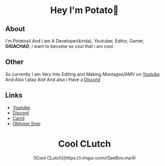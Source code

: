 <h1 align="center">Hey I'm Potato👋</h1>

## About
I'm Potatosil And I am A Developer(kinda), Youtuber, Editor, Gamer,  **GIGACHAD**, i want to become so cool that i am cool.

## Other
So currently I am Very Into Editing and Making Montages/AMV on [Youtube](https://www.youtube.com/channel/UClltT0R9sj4LjUJUR1-7LJg?sub_confirmation=1) And Also I play Alot And also i Have a [Discord](https://www.dsc.gg/gmaermoment)

## Links
* [Youtube](https://www.youtube.com/channel/UClltT0R9sj4LjUJUR1-7LJg?sub_confirmation=1)
* [Discord](https://www.dsc.gg/gmaermoment)
* [Carrd](https://potatosil.carrd.co)
* [Oblivion Smp](https://dsc.gg/oblsmp)

<div align="center">
  <h1>Cool CLutch</h1>
  ![Cool CLutch](https://i.imgur.com/rSaeBoo.mp4)
</div>  
